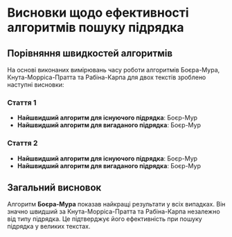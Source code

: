 # Висновки щодо ефективності алгоритмів пошуку підрядка

## Порівняння швидкостей алгоритмів
На основі виконаних вимірювань часу роботи алгоритмів Боєра-Мура, Кнута-Морріса-Пратта та Рабіна-Карпа для двох текстів зроблено наступні висновки:

### Стаття 1
- **Найшвидший алгоритм для існуючого підрядка**: Боєр-Мур
- **Найшвидший алгоритм для вигаданого підрядка**: Боєр-Мур

### Стаття 2
- **Найшвидший алгоритм для існуючого підрядка**: Боєр-Мур
- **Найшвидший алгоритм для вигаданого підрядка**: Боєр-Мур

## Загальний висновок
Алгоритм **Боєра-Мура** показав найкращі результати у всіх випадках. Він значно швидший за Кнута-Морріса-Пратта та Рабіна-Карпа незалежно від типу підрядка. Це підтверджує його ефективність при пошуку підрядка у великих текстах.

